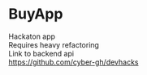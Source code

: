 # BuyApp
Hackaton app <br>
Requires heavy refactoring <br>
Link to backend api <br>
https://github.com/cyber-gh/devhacks
